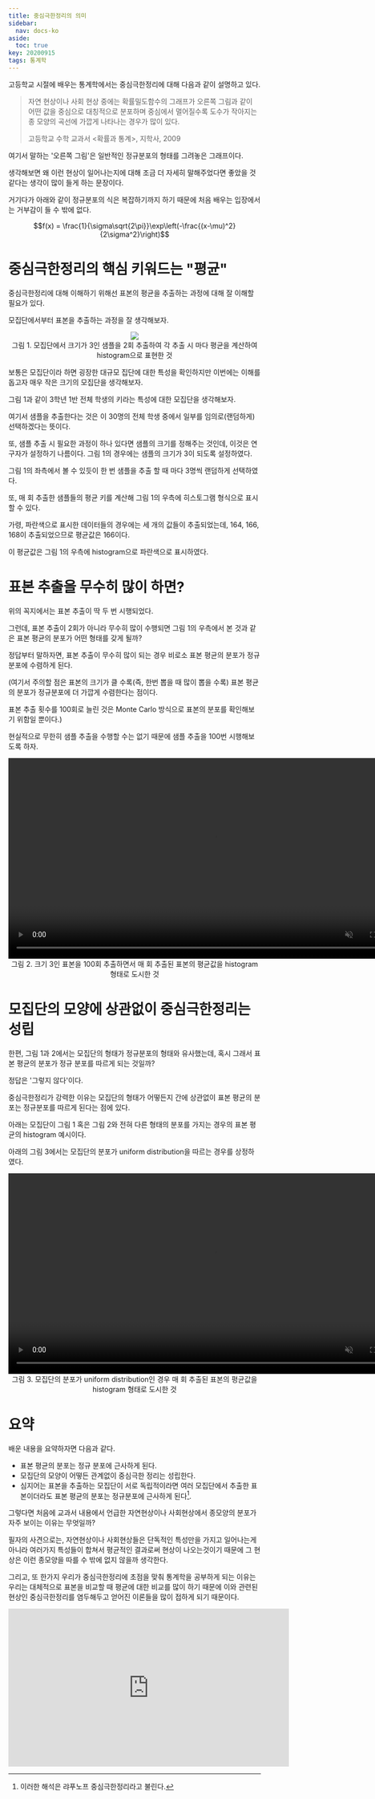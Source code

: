 ```yaml
---
title: 중심극한정리의 의미
sidebar:
  nav: docs-ko
aside:
  toc: true
key: 20200915
tags: 통계학
---
```


고등학교 시절에 배우는 통계학에서는 중심극한정리에 대해 다음과 같이 설명하고 있다.

> 자연 현상이나 사회 현상 중에는 확률밀도함수의 그래프가 오른쪽 그림과 같이 어떤 값을 중심으로 대칭적으로 분포하며 중심에서 멀어질수록 도수가 작아지는 종 모양의 곡선에 가깝게 나타나는 경우가 많이 있다.
> 
> 고등학교 수학 교과서 $\lt$확률과 통계$\gt$, 지학사, 2009

여기서 말하는 '오른쪽 그림'은 일반적인 정규분포의 형태를 그려놓은 그래프이다.

생각해보면 왜 이런 현상이 일어나는지에 대해 조금 더 자세히 말해주었다면 좋았을 것 같다는 생각이 많이 들게 하는 문장이다.

거기다가 아래와 같이 정규분포의 식은 복잡하기까지 하기 때문에 처음 배우는 입장에서는 거부감이 들 수 밖에 없다.

$$f(x) = \frac{1}{\sigma\sqrt{2\pi}}\exp\left(-\frac{(x-\mu)^2}{2\sigma^2}\right)$$

# 중심극한정리의 핵심 키워드는 "평균"

중심극한정리에 대해 이해하기 위해선 표본의 평균을 추출하는 과정에 대해 잘 이해할 필요가 있다.

모집단에서부터 표본을 추출하는 과정을 잘 생각해보자.

<p align = "center">
  <img src = "https://raw.githubusercontent.com/angeloyeo/angeloyeo.github.io/master/pics/2020-09-15-CLT_meaning/pic1.png">
  <br>
  그림 1. 모집단에서 크기가 3인 샘플을 2회 추출하여 각 추출 시 마다 평균을 계산하여 histogram으로 표현한 것
</p>

보통은 모집단이라 하면 굉장한 대규모 집단에 대한 특성을 확인하지만 이번에는 이해를 돕고자 매우 작은 크기의 모집단을 생각해보자.

그림 1과 같이 3학년 1반 전체 학생의 키라는 특성에 대한 모집단을 생각해보자.

여기서 샘플을 추출한다는 것은 이 30명의 전체 학생 중에서 일부를 임의로(랜덤하게) 선택하겠다는 뜻이다.

또, 샘플 추출 시 필요한 과정이 하나 있다면 샘플의 크기를 정해주는 것인데, 이것은 연구자가 설정하기 나름이다. 그림 1의 경우에는 샘플의 크기가 3이 되도록 설정하였다.

그림 1의 좌측에서 볼 수 있듯이 한 번 샘플을 추출 할 때 마다 3명씩 랜덤하게 선택하였다.

또, 매 회 추출한 샘플들의 평균 키를 계산해 그림 1의 우측에 히스토그램 형식으로 표시할 수 있다.

가령, 파란색으로 표시한 데이터들의 경우에는 세 개의 값들이 추출되었는데, 164, 166, 168이 추출되었으므로 평균값은 166이다.

이 평균값은 그림 1의 우측에 histogram으로 파란색으로 표시하였다.

# 표본 추출을 무수히 많이 하면?

위의 꼭지에서는 표본 추출이 딱 두 번 시행되었다.

그런데, 표본 추출이 2회가 아니라 무수히 많이 수행되면 그림 1의 우측에서 본 것과 같은 표본 평균의 분포가 어떤 형태를 갖게 될까?

정답부터 말하자면, 표본 추출이 무수히 많이 되는 경우 비로소 표본 평균의 분포가 정규분포에 수렴하게 된다.

(여기서 주의할 점은 표본의 크기가 클 수록(즉, 한번 뽑을 때 많이 뽑을 수록) 표본 평균의 분포가 정규분포에 더 가깝게 수렴한다는 점이다. 

표본 추출 횟수를 100회로 늘린 것은 Monte Carlo 방식으로 표본의 분포를 확인해보기 위함일 뿐이다.)

현실적으로 무한히 샘플 추출을 수행할 수는 없기 때문에 샘플 추출을 100번 시행해보도록 하자.

<p align = "center">
  <video width = "800" height = "auto" loop autoplay controls muted>
    <source src = "https://raw.githubusercontent.com/angeloyeo/angeloyeo.github.io/master/pics/2020-09-15-CLT_meaning/pic2.mp4">
  </video>
  <br>
  그림 2. 크기 3인 표본을 100회 추출하면서 매 회 추출된 표본의 평균값을 histogram 형태로 도시한 것
</p>

# 모집단의 모양에 상관없이 중심극한정리는 성립

한편, 그림 1과 2에서는 모집단의 형태가 정규분포의 형태와 유사했는데, 혹시 그래서 표본 평균의 분포가 정규 분포를 따르게 되는 것일까?

정답은 '그렇지 않다'이다.

중심극한정리가 강력한 이유는 모집단의 형태가 어떻든지 간에 상관없이 표본 평균의 분포는 정규분포를 따르게 된다는 점에 있다.

아래는 모집단이 그림 1 혹은 그림 2와 전혀 다른 형태의 분포를 가지는 경우의 표본 평균의 histogram 예시이다.

아래의 그림 3에서는 모집단의 분포가 uniform distribution을 따르는 경우를 상정하였다.

<p align = "center">
  <video width = "800" height = "auto" loop autoplay controls muted>
    <source src = "https://raw.githubusercontent.com/angeloyeo/angeloyeo.github.io/master/pics/2020-09-15-CLT_meaning/pic3.mp4">
  </video>
  <br>
  그림 3. 모집단의 분포가 uniform distribution인 경우 매 회 추출된 표본의 평균값을 histogram 형태로 도시한 것
</p>

# 요약

배운 내용을 요약하자면 다음과 같다.

* 표본 평균의 분포는 정규 분포에 근사하게 된다.
* 모집단의 모양이 어떻든 관계없이 중심극한 정리는 성립한다.
* 심지어는 표본을 추출하는 모집단이 서로 독립적이라면 여러 모집단에서 추출한 표본이더라도 표본 평균의 분포는 정규분포에 근사하게 된다[^1].

[^1]: 이러한 해석은 랴푸노프 중심극한정리라고 불린다.

그렇다면 처음에 교과서 내용에서 언급한 자연현상이나 사회현상에서 종모양의 분포가 자주 보이는 이유는 무엇일까?

필자의 사견으로는, 자연현상이나 사회현상들은 단독적인 특성만을 가지고 일어나는게 아니라 여러가지 특성들이 합쳐서 평균적인 결과로써 현상이 나오는것이기 때문에 그 현상은 이런 종모양을 따를 수 밖에 없지 않을까 생각한다.

그리고, 또 한가지 우리가 중심극한정리에 초점을 맞춰 통계학을 공부하게 되는 이유는 우리는 대체적으로 표본을 비교할 때 평균에 대한 비교를 많이 하기 때문에 이와 관련된 현상인 중심극한정리를 염두해두고 얻어진 이론들을 많이 접하게 되기 때문이다.

<center>
  <iframe width="560" height="315" src="https://www.youtube.com/embed/iTNHQXGIEuU" frameborder="0" allow="accelerometer; autoplay; clipboard-write; encrypted-media; gyroscope; picture-in-picture" allowfullscreen></iframe>
</center>


